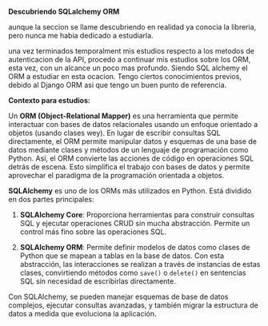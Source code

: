 **Descubriendo SQLalchemy ORM**

aunque la seccion se llame descubriendo en realidad ya conocia la libreria, pero nunca me habia dedicado a estudiarla.

una vez terminados temporalment mis estudios respecto a los metodos de autenticacion de la API, procedo a continuar mis estudios sobre los ORM, esta vez, con un alcance un poco mas profundo. Siendo  SQL alchemy el ORM a estudiar en esta ocacion. Tengo ciertos conocimientos previos, debido al Django ORM asi que tengo un buen punto de referencia.


**Contexto para estudios:**

Un **ORM (Object-Relational Mapper)** es una herramienta que permite interactuar con bases de datos relacionales usando un enfoque orientado a objetos (usando clases wey). En lugar de escribir consultas SQL directamente, el ORM permite manipular datos y esquemas de una base de datos mediante clases y métodos de un lenguaje de programación como Python. Así, el ORM convierte las acciones de código en operaciones SQL detrás de escena. Esto simplifica el trabajo con bases de datos y permite aprovechar el paradigma de la programación orientada a objetos.

**SQLAlchemy** es uno de los ORMs más utilizados en Python. Está dividido en dos partes principales:

1. **SQLAlchemy Core**: Proporciona herramientas para construir consultas SQL y ejecutar operaciones CRUD sin mucha abstracción. Permite un control más fino sobre las operaciones SQL.
   
2. **SQLAlchemy ORM**: Permite definir modelos de datos como clases de Python que se mapean a tablas en la base de datos. Con esta abstracción, las interacciones se realizan a través de instancias de estas clases, convirtiendo métodos como `save()` o `delete()` en sentencias SQL sin necesidad de escribirlas directamente.

Con SQLAlchemy, se pueden manejar esquemas de base de datos complejos, ejecutar consultas avanzadas, y también migrar la estructura de datos a medida que evoluciona la aplicación.